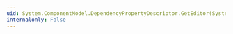 ```yaml
---
uid: System.ComponentModel.DependencyPropertyDescriptor.GetEditor(System.Type)
internalonly: False
---
```

